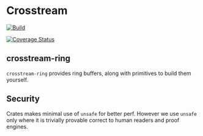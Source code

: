 # Crosstream

[![Build](https://github.com/sandesh-sanjeev/crosstream/actions/workflows/rust.yml/badge.svg?branch=master)](https://github.com/sandesh-sanjeev/crosstream/actions/workflows/rust.yml)

[![Coverage Status](https://coveralls.io/repos/github/sandesh-sanjeev/crosstream/badge.svg?branch=master)](https://coveralls.io/github/sandesh-sanjeev/crosstream?branch=master)

## crosstream-ring

`crosstream-ring` provides ring buffers, along with primitives to build them yourself.

## Security

Crates makes minimal use of `unsafe` for better perf. However we use `unsafe`
only where it is trivially provable correct to human readers and proof engines. 
